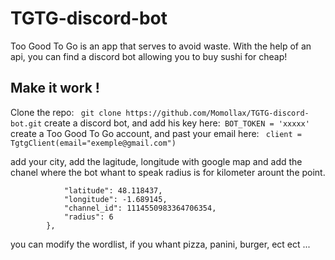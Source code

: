 # TGTG-discord-bot 

Too Good To Go is an app that serves to avoid waste.
With the help of an api, you can find a discord bot allowing you to buy sushi for cheap!

## Make it work ! 

Clone the repo:
``` git clone https://github.com/Momollax/TGTG-discord-bot.git```
create a discord bot, and add his key here:``` BOT_TOKEN = 'xxxxx'```
create a Too Good To Go account, and past your email here:
``` client = TgtgClient(email="exemple@gmail.com")```

add your city, add the lagitude, longitude with google map
and add the chanel where the bot whant to speak
radius is for kilometer arount the point.

``` "Rennes": {
            "latitude": 48.118437,
            "longitude": -1.689145,
            "channel_id": 1114550983364706354,
            "radius": 6
        },
```
you can modify the wordlist, if you whant pizza, panini, burger, ect ect ...
